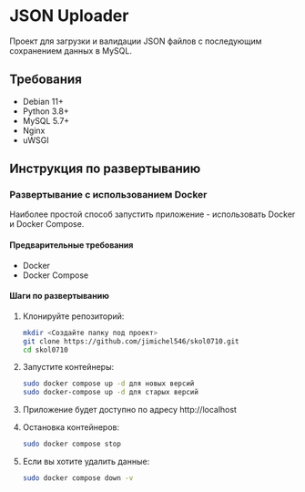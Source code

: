 # JSON Uploader

Проект для загрузки и валидации JSON файлов с последующим сохранением данных в MySQL.

## Требования

- Debian 11+
- Python 3.8+
- MySQL 5.7+
- Nginx
- uWSGI

## Инструкция по развертыванию

### Развертывание с использованием Docker

Наиболее простой способ запустить приложение - использовать Docker и Docker Compose.

#### Предварительные требования

- Docker
- Docker Compose

#### Шаги по развертыванию

1. Клонируйте репозиторий:
   ```bash
   mkdir <Создайте папку под проект>
   git clone https://github.com/jimichel546/skol0710.git 
   cd skol0710
   ```

2. Запустите контейнеры:
   ```bash
   sudo docker compose up -d для новых версий
   sudo docker-compose up -d для старых версий

   ```

3. Приложение будет доступно по адресу http://localhost

4. Остановка контейнеров:
   ```bash
   sudo docker compose stop
   ```

5. Если вы хотите удалить данные:
   ```bash
   sudo docker compose down -v
   ```

